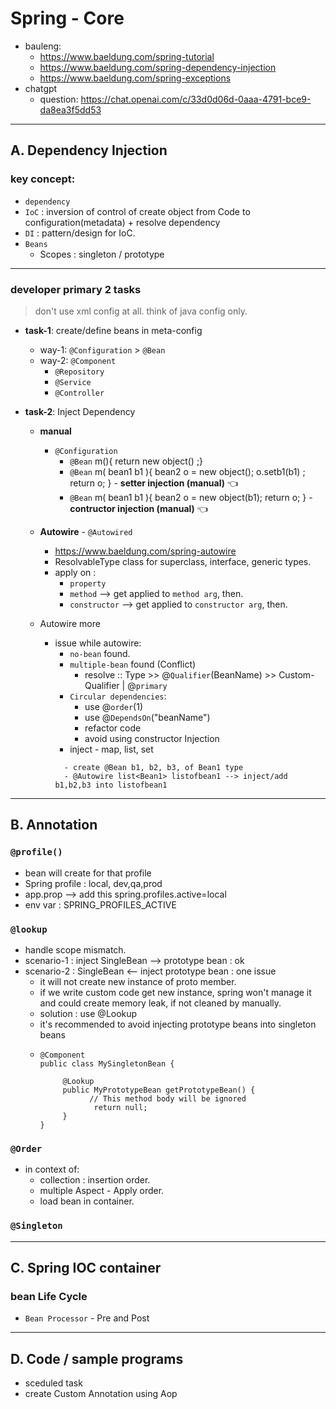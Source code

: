 # Spring - Core
- bauleng:
  - https://www.baeldung.com/spring-tutorial
  - https://www.baeldung.com/spring-dependency-injection
  - https://www.baeldung.com/spring-exceptions
- chatgpt 
  - question: https://chat.openai.com/c/33d0d06d-0aaa-4791-bce9-da8ea3f5dd53
---

## A. Dependency Injection
### key concept:
- `dependency`
- `IoC` : inversion of control of create object from Code to configuration(metadata) + resolve dependency
- `DI` : pattern/design for IoC.
- `Beans` 
  - Scopes : singleton / prototype 
--- 
### developer primary 2 tasks

> don't use xml config at all. think of java config only.

- **task-1**: create/define beans in meta-config 
  - way-1: `@Configuration` > `@Bean`
  - way-2: `@Component`
    - `@Repository`
    - `@Service` 
    - `@Controller`
  
- **task-2**: Inject Dependency
  - **manual**
    - `@Configuration`
      - `@Bean` m(){ return new object() ;}
      - `@Bean` m( bean1 b1 ){ bean2 o = new object(); o.setb1(b1) ; return o; }  -  **setter injection (manual)** :point_left:
      - `@Bean` m( bean1 b1 ){ bean2 o = new object(b1);  return o; } -  **contructor injection (manual)** :point_left:
      
  - **Autowire** - `@Autowired` 
    - https://www.baeldung.com/spring-autowire
    - ResolvableType class for  superclass, interface, generic types.
    - apply on :
      - `property` 
      - `method` --> get applied to `method arg`, then.
      - `constructor` --> get applied to `constructor arg`, then.
  - Autowire more
    - issue while autowire:
      - `no-bean` found.
      - `multiple-bean` found (Conflict) 
        - resolve :: Type >>  @`Qualifier`(BeanName) >> Custom-Qualifier | @`primary`
      - `Circular dependencies`:
        - use @`order`(1) 
        - use @`DependsOn`("beanName")
        - refactor code
        - avoid using constructor Injection
      - inject - map, list, set
      ```
        - create @Bean b1, b2, b3, of Bean1 type
        - @Autowire list<Bean1> listofbean1 --> inject/add b1,b2,b3 into listofbean1
      ```
---
## B. Annotation
### `@profile()`
- bean will create for that profile
- Spring profile : local, dev,qa,prod
- app.prop --> add this spring.profiles.active=local
- env var : SPRING_PROFILES_ACTIVE

### `@lookup` 
- handle scope mismatch.
- scenario-1 : inject SingleBean --> prototype bean : ok
- scenario-2 : SingleBean <-- inject prototype bean : one issue 
  - it will not create new instance of proto member.
  - if we write custom code get new instance, spring won't manage it and could create memory leak, if not cleaned by manually.
  - solution : use @Lookup
  - it's recommended to avoid injecting prototype beans into singleton beans
  - ```
    @Component
    public class MySingletonBean {
    
         @Lookup
         public MyPrototypeBean getPrototypeBean() {
               // This method body will be ignored
                return null;
         }
    }
    ```
### `@Order`
- in context of: 
  - collection :  insertion order.
  - multiple Aspect - Apply order.
  - load bean in container.
  
### `@Singleton`

---

## C. Spring IOC container
### bean Life Cycle
- `Bean Processor` - Pre and Post

---
## D. Code / sample programs   
- sceduled task
- create Custom Annotation using Aop

